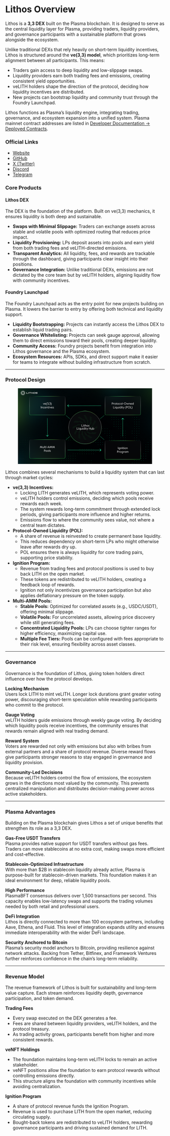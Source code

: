 # Lithos Overview

Lithos is a **3,3 DEX** built on the Plasma blockchain. It is designed to serve as the central liquidity layer for Plasma, providing traders, liquidity providers, and governance participants with a sustainable platform that grows alongside the ecosystem.

Unlike traditional DEXs that rely heavily on short-term liquidity incentives, Lithos is structured around the **ve(3,3) model**, which prioritizes long-term alignment between all participants. This means:

* Traders gain access to deep liquidity and low-slippage swaps.
* Liquidity providers earn both trading fees and emissions, creating consistent yield opportunities.
* veLITH holders shape the direction of the protocol, deciding how liquidity incentives are distributed.
* New projects can bootstrap liquidity and community trust through the Foundry Launchpad.

Lithos functions as Plasma’s liquidity engine, integrating trading, governance, and ecosystem expansion into a unified system. Plasma mainnet contract addresses are listed in [Developer Documentation → Deployed Contracts](developer-documentation/deployed-contracts.md).

### Official Links

- [Website](https://lithos.to/)
- [GitHub](https://github.com/LithosProtocol)
- [X (Twitter)](https://x.com/lithos_to)
- [Discord](https://discord.gg/lithos)
- [Telegram](https://t.me/lithos_official)

### Core Products

#### Lithos DEX

The DEX is the foundation of the platform. Built on ve(3,3) mechanics, it ensures liquidity is both deep and sustainable.

* **Swaps with Minimal Slippage:** Traders can exchange assets across stable and volatile pools with optimized routing that reduces price impact.
* **Liquidity Provisioning:** LPs deposit assets into pools and earn yield from both trading fees and veLITH-directed emissions.
* **Transparent Analytics:** All liquidity, fees, and rewards are trackable through the dashboard, giving participants clear insight into their positions.
* **Governance Integration:** Unlike traditional DEXs, emissions are not dictated by the core team but by veLITH holders, aligning liquidity flow with community incentives.

#### Foundry Launchpad

The Foundry Launchpad acts as the entry point for new projects building on Plasma. It lowers the barrier to entry by offering both technical and liquidity support.

* **Liquidity Bootstrapping:** Projects can instantly access the Lithos DEX to establish liquid trading pairs.
* **Governance Whitelisting:** Projects can seek gauge approval, allowing them to direct emissions toward their pools, creating deeper liquidity.
* **Community Access:** Foundry projects benefit from integration into Lithos governance and the Plasma ecosystem.
* **Ecosystem Resources:** APIs, SDKs, and direct support make it easier for teams to integrate without building infrastructure from scratch.

***

### Protocol Design

<figure><img src=".gitbook/assets/2025.09.25 01-1-x-p_v0.3.png" alt=""><figcaption></figcaption></figure>

Lithos combines several mechanisms to build a liquidity system that can last through market cycles:

* **ve(3,3) Incentives:**
  * Locking LITH generates veLITH, which represents voting power.
  * veLITH holders control emissions, deciding which pools receive rewards each week.
  * The system rewards long-term commitment through extended lock periods, giving participants more influence and higher returns.
  * Emissions flow to where the community sees value, not where a central team dictates.
* **Protocol-Owned Liquidity (POL):**
  * A share of revenue is reinvested to create permanent base liquidity.
  * This reduces dependency on short-term LPs who might otherwise leave after rewards dry up.
  * POL ensures there is always liquidity for core trading pairs, supporting price stability.
* **Ignition Program:**
  * Revenue from trading fees and protocol positions is used to buy back LITH on the open market.
  * These tokens are redistributed to veLITH holders, creating a feedback loop of rewards.
  * Ignition not only incentivizes governance participation but also applies deflationary pressure on the token supply.
* **Multi-AMM Pools:**
  * **Stable Pools:** Optimized for correlated assets (e.g., USDC/USDT), offering minimal slippage.
  * **Volatile Pools:** For uncorrelated assets, allowing price discovery while still generating fees.
  * **Concentrated Liquidity Pools:** LPs can choose tighter ranges for higher efficiency, maximizing capital use.
  * **Multiple Fee Tiers:** Pools can be configured with fees appropriate to their risk level, ensuring flexibility across asset classes.

***

### Governance

Governance is the foundation of Lithos, giving token holders direct influence over how the protocol develops.

**Locking Mechanism**\
Users lock LITH to mint veLITH. Longer lock durations grant greater voting power, discouraging short-term speculation while rewarding participants who commit to the protocol.

**Gauge Voting**\
veLITH holders guide emissions through weekly gauge voting. By deciding which liquidity pools receive incentives, the community ensures that rewards remain aligned with real trading demand.

**Reward System**\
Voters are rewarded not only with emissions but also with bribes from external partners and a share of protocol revenue. Diverse reward flows give participants stronger reasons to stay engaged in governance and liquidity provision.

**Community-Led Decisions**\
Because veLITH holders control the flow of emissions, the ecosystem grows in the directions most valued by the community. This prevents centralized manipulation and distributes decision-making power across active stakeholders.

***

### Plasma Advantages

Building on the Plasma blockchain gives Lithos a set of unique benefits that strengthen its role as a 3,3 DEX.

**Gas-Free USDT Transfers**\
Plasma provides native support for USDT transfers without gas fees. Traders can move stablecoins at no extra cost, making swaps more efficient and cost-effective.

**Stablecoin-Optimized Infrastructure**\
With more than $2B in stablecoin liquidity already active, Plasma is purpose-built for stablecoin-driven markets. This foundation makes it an ideal environment for deep, reliable liquidity pools.

**High Performance**\
PlasmaBFT consensus delivers over 1,500 transactions per second. This capacity enables low-latency swaps and supports the trading volumes needed by both retail and professional users.

**DeFi Integration**\
Lithos is directly connected to more than 100 ecosystem partners, including Aave, Ethena, and Fluid. This level of integration expands utility and ensures immediate interoperability with the wider DeFi landscape.

**Security Anchored to Bitcoin**\
Plasma’s security model anchors to Bitcoin, providing resilience against network attacks. Backing from Tether, Bitfinex, and Framework Ventures further reinforces confidence in the chain’s long-term reliability.

***

### Revenue Model

The revenue framework of Lithos is built for sustainability and long-term value capture. Each stream reinforces liquidity depth, governance participation, and token demand.

**Trading Fees**

* Every swap executed on the DEX generates a fee.
* Fees are shared between liquidity providers, veLITH holders, and the protocol treasury.
* As trading activity grows, participants benefit from higher and more consistent rewards.

**veNFT Holdings**

* The foundation maintains long-term veLITH locks to remain an active stakeholder.
* veNFT positions allow the foundation to earn protocol rewards without controlling emissions directly.
* This structure aligns the foundation with community incentives while avoiding centralization.

**Ignition Program**

* A share of protocol revenue funds the Ignition Program.
* Revenue is used to purchase LITH from the open market, reducing circulating supply.
* Bought-back tokens are redistributed to veLITH holders, rewarding governance participants and driving sustained demand for LITH.

